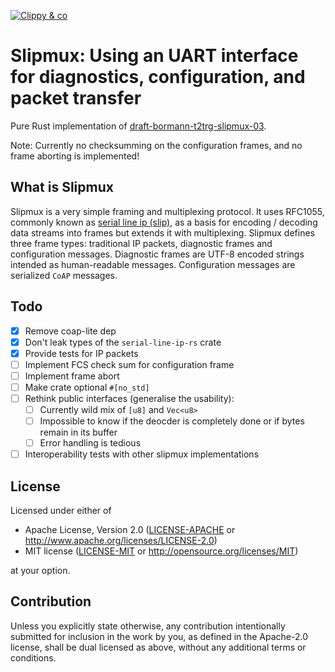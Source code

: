 [![Clippy & co](https://github.com/Teufelchen1/slipmux/actions/workflows/rust.yml/badge.svg)](https://github.com/Teufelchen1/slipmux/actions/workflows/rust.yml)
# Slipmux: Using an UART interface for diagnostics, configuration, and packet transfer

Pure Rust implementation of [draft-bormann-t2trg-slipmux-03](https://datatracker.ietf.org/doc/html/draft-bormann-t2trg-slipmux-03).

Note: Currently no checksumming on the configuration frames, and no frame aborting is implemented!

## What is Slipmux

Slipmux is a very simple framing and multiplexing protocol. It uses RFC1055,
commonly known as [serial line ip (slip)](https://datatracker.ietf.org/doc/html/rfc1055),
as a basis for encoding / decoding data streams into frames but extends it with
multiplexing. Slipmux defines three frame types: traditional IP packets,
diagnostic frames and configuration messages.
Diagnostic frames are UTF-8 encoded strings intended as human-readable messages.
Configuration messages are serialized `CoAP` messages.

## Todo

- [x] Remove coap-lite dep
- [x] Don't leak types of the `serial-line-ip-rs` crate
- [x] Provide tests for IP packets
- [ ] Implement FCS check sum for configuration frame
- [ ] Implement frame abort
- [ ] Make crate optional `#[no_std]`
- [ ] Rethink public interfaces (generalise the usability):
	- [ ] Currently wild mix of `[u8]` and `Vec<u8>`
	- [ ] Impossible to know if the deocder is completely done or if bytes remain in its buffer
	- [ ] Error handling is tedious
- [ ] Interoperability tests with other slipmux implementations

## License

Licensed under either of

 * Apache License, Version 2.0
   ([LICENSE-APACHE](LICENSE-APACHE) or http://www.apache.org/licenses/LICENSE-2.0)
 * MIT license
   ([LICENSE-MIT](LICENSE-MIT) or http://opensource.org/licenses/MIT)

at your option.

## Contribution

Unless you explicitly state otherwise, any contribution intentionally submitted
for inclusion in the work by you, as defined in the Apache-2.0 license, shall be
dual licensed as above, without any additional terms or conditions.
